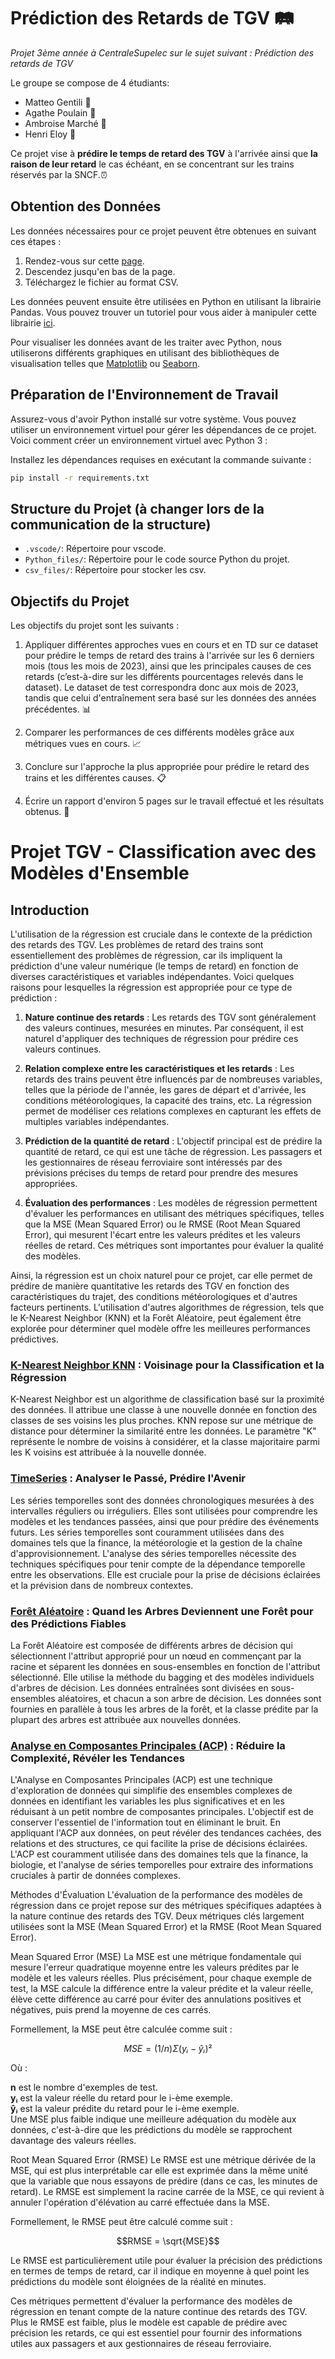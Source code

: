 # Prédiction des Retards de TGV :railway_track:
_Projet 3ème année à CentraleSupelec sur le sujet suivant : Prédiction des retards de TGV_

Le groupe se compose de 4 étudiants: 
  * Matteo Gentili :train2:
  * Agathe Poulain :light_rail:
  * Ambroise Marché :monorail:
  * Henri Eloy :bullettrain_side:

Ce projet vise à **prédire le temps de retard des TGV** à l'arrivée ainsi que **la raison de leur retard** le cas échéant, en se concentrant sur les trains réservés par la SNCF.:alarm_clock:

## Obtention des Données

Les données nécessaires pour ce projet peuvent être obtenues en suivant ces étapes :

1. Rendez-vous sur cette [page](https://www.data.gouv.fr/fr/datasets/regularite-mensuelle-tgv-par-liaisons/).
2. Descendez jusqu'en bas de la page.
3. Téléchargez le fichier au format CSV.

Les données peuvent ensuite être utilisées en Python en utilisant la librairie Pandas. 
Vous pouvez trouver un tutoriel pour vous aider à manipuler cette librairie [ici](https://pandas.pydata.org/docs/).

Pour visualiser les données avant de les traiter avec Python, nous utiliserons différents graphiques en utilisant des bibliothèques de visualisation telles que [Matplotlib](https://matplotlib.org/stable/index.html) ou [Seaborn](https://seaborn.pydata.org/).

## Préparation de l'Environnement de Travail

Assurez-vous d'avoir Python installé sur votre système. Vous pouvez utiliser un environnement virtuel pour gérer les dépendances de ce projet. Voici comment créer un environnement virtuel avec Python 3 :



Installez les dépendances requises en exécutant la commande suivante :

```bash
pip install -r requirements.txt
```

## Structure du Projet (à changer lors de la communication de la structure)

- `.vscode/`: Répertoire pour vscode.
- `Python_files/`: Répertoire pour le code source Python du projet.
- `csv_files/`: Répertoire pour stocker les csv.

## Objectifs du Projet

Les objectifs du projet sont les suivants :

1. Appliquer différentes approches vues en cours et en TD sur ce dataset pour prédire le temps de retard des trains à l'arrivée sur les 6 derniers mois (tous les mois de 2023), ainsi que les principales causes de ces retards (c’est-à-dire sur les différents pourcentages relevés dans le dataset). Le dataset de test correspondra donc aux mois de 2023, tandis que celui d'entraînement sera basé sur les données des années précédentes. :bar_chart:	

2. Comparer les performances de ces différents modèles grâce aux métriques vues en cours. :chart_with_upwards_trend:

3. Conclure sur l'approche la plus appropriée pour prédire le retard des trains et les différentes causes. :clipboard:	

4. Écrire un rapport d'environ 5 pages sur le travail effectué et les résultats obtenus. :page_facing_up:	


# Projet TGV - Classification avec des Modèles d'Ensemble

## Introduction
L'utilisation de la régression est cruciale dans le contexte de la prédiction des retards des TGV. Les problèmes de retard des trains sont essentiellement des problèmes de régression, car ils impliquent la prédiction d'une valeur numérique (le temps de retard) en fonction de diverses caractéristiques et variables indépendantes. Voici quelques raisons pour lesquelles la régression est appropriée pour ce type de prédiction :

1. **Nature continue des retards** : Les retards des TGV sont généralement des valeurs continues, mesurées en minutes. Par conséquent, il est naturel d'appliquer des techniques de régression pour prédire ces valeurs continues.

2. **Relation complexe entre les caractéristiques et les retards** : Les retards des trains peuvent être influencés par de nombreuses variables, telles que la période de l'année, les gares de départ et d'arrivée, les conditions météorologiques, la capacité des trains, etc. La régression permet de modéliser ces relations complexes en capturant les effets de multiples variables indépendantes.

3. **Prédiction de la quantité de retard** : L'objectif principal est de prédire la quantité de retard, ce qui est une tâche de régression. Les passagers et les gestionnaires de réseau ferroviaire sont intéressés par des prévisions précises du temps de retard pour prendre des mesures appropriées.

4. **Évaluation des performances** : Les modèles de régression permettent d'évaluer les performances en utilisant des métriques spécifiques, telles que la MSE (Mean Squared Error) ou le RMSE (Root Mean Squared Error), qui mesurent l'écart entre les valeurs prédites et les valeurs réelles de retard. Ces métriques sont importantes pour évaluer la qualité des modèles.

Ainsi, la régression est un choix naturel pour ce projet, car elle permet de prédire de manière quantitative les retards des TGV en fonction des caractéristiques du trajet, des conditions météorologiques et d'autres facteurs pertinents. L'utilisation d'autres algorithmes de régression, tels que le K-Nearest Neighbor (KNN) et la Forêt Aléatoire, peut également être explorée pour déterminer quel modèle offre les meilleures performances prédictives.


### [K-Nearest Neighbor KNN](https://scikit-learn.org/stable/modules/generated/sklearn.neighbors.KNeighborsClassifier.html) : Voisinage pour la Classification et la Régression
K-Nearest Neighbor est un algorithme de classification basé sur la proximité des données. Il attribue une classe à une nouvelle donnée en fonction des classes de ses voisins les plus proches. KNN repose sur une métrique de distance pour déterminer la similarité entre les données. Le paramètre "K" représente le nombre de voisins à considérer, et la classe majoritaire parmi les K voisins est attribuée à la nouvelle donnée.

### [TimeSeries](https://pandas.pydata.org/docs/user_guide/timeseries.html) : Analyser le Passé, Prédire l'Avenir
Les séries temporelles sont des données chronologiques mesurées à des intervalles réguliers ou irréguliers. Elles sont utilisées pour comprendre les modèles et les tendances passées, ainsi que pour prédire des événements futurs. Les séries temporelles sont couramment utilisées dans des domaines tels que la finance, la météorologie et la gestion de la chaîne d'approvisionnement. L'analyse des séries temporelles nécessite des techniques spécifiques pour tenir compte de la dépendance temporelle entre les observations. Elle est cruciale pour la prise de décisions éclairées et la prévision dans de nombreux contextes.

### [Forêt Aléatoire](https://scikit-learn.org/stable/modules/generated/sklearn.ensemble.RandomForestClassifier.html) : Quand les Arbres Deviennent une Forêt pour des Prédictions Fiables
La Forêt Aléatoire est composée de différents arbres de décision qui sélectionnent l'attribut approprié pour un nœud en commençant par la racine et séparent les données en sous-ensembles en fonction de l'attribut sélectionné. Elle utilise la méthode du bagging et des modèles individuels d'arbres de décision. Les données entraînées sont divisées en sous-ensembles aléatoires, et chacun a son arbre de décision. Les données sont fournies en parallèle à tous les arbres de la forêt, et la classe prédite par la plupart des arbres est attribuée aux nouvelles données.

### [Analyse en Composantes Principales (ACP)](https://scikit-learn.org/stable/modules/generated/sklearn.decomposition.PCA.html) : Réduire la Complexité, Révéler les Tendances
L'Analyse en Composantes Principales (ACP) est une technique d'exploration de données qui simplifie des ensembles complexes de données en identifiant les variables les plus significatives et en les réduisant à un petit nombre de composantes principales. L'objectif est de conserver l'essentiel de l'information tout en éliminant le bruit. En appliquant l'ACP aux données, on peut révéler des tendances cachées, des relations et des structures, ce qui facilite la prise de décisions éclairées. L'ACP est couramment utilisée dans des domaines tels que la finance, la biologie, et l'analyse de séries temporelles pour extraire des informations cruciales à partir de données complexes.

Méthodes d'Évaluation
L'évaluation de la performance des modèles de régression dans ce projet repose sur des métriques spécifiques adaptées à la nature continue des retards des TGV. Deux métriques clés largement utilisées sont la MSE (Mean Squared Error) et la RMSE (Root Mean Squared Error).

Mean Squared Error (MSE)
La MSE est une métrique fondamentale qui mesure l'erreur quadratique moyenne entre les valeurs prédites par le modèle et les valeurs réelles. Plus précisément, pour chaque exemple de test, la MSE calcule la différence entre la valeur prédite et la valeur réelle, élève cette différence au carré pour éviter des annulations positives et négatives, puis prend la moyenne de ces carrés.

Formellement, la MSE peut être calculée comme suit :

```math
MSE = (1/n) Σ (yᵢ - ŷᵢ)²
```

Où :

**n** est le nombre d'exemples de test.  
**yᵢ** est la valeur réelle du retard pour le i-ème exemple.  
**ŷᵢ** est la valeur prédite du retard pour le i-ème exemple.  
Une MSE plus faible indique une meilleure adéquation du modèle aux données, c'est-à-dire que les prédictions du modèle se rapprochent davantage des valeurs réelles.

Root Mean Squared Error (RMSE)
Le RMSE est une métrique dérivée de la MSE, qui est plus interprétable car elle est exprimée dans la même unité que la variable que nous essayons de prédire (dans ce cas, les minutes de retard). Le RMSE est simplement la racine carrée de la MSE, ce qui revient à annuler l'opération d'élévation au carré effectuée dans la MSE.

Formellement, le RMSE peut être calculé comme suit :

```math
RMSE = \sqrt{MSE}
```
Le RMSE est particulièrement utile pour évaluer la précision des prédictions en termes de temps de retard, car il indique en moyenne à quel point les prédictions du modèle sont éloignées de la réalité en minutes.

Ces métriques permettent d'évaluer la performance des modèles de régression en tenant compte de la nature continue des retards des TGV. Plus le RMSE est faible, plus le modèle est capable de prédire avec précision les retards, ce qui est essentiel pour fournir des informations utiles aux passagers et aux gestionnaires de réseau ferroviaire.

